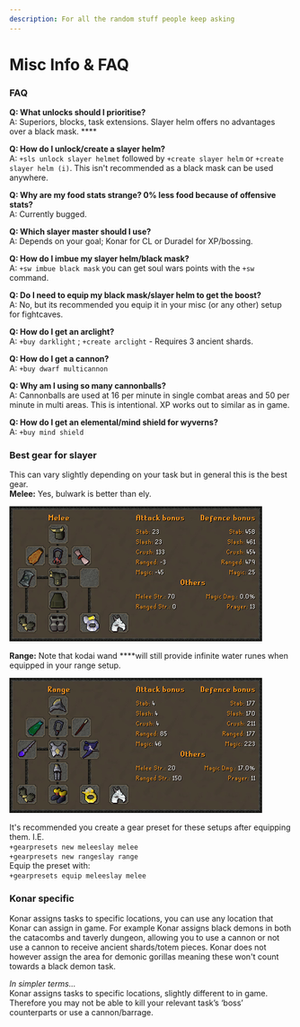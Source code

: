 ```yaml
---
description: For all the random stuff people keep asking
---
```


# Misc Info & FAQ

### FAQ

**Q: What unlocks should I prioritise?**  
A: Superiors, blocks, task extensions. Slayer helm offers no advantages over a black mask. ****

**Q: How do I unlock/create a slayer helm?**  
A: `+sls unlock slayer helmet` followed by `+create slayer helm` or `+create slayer helm (i)`. This isn't recommended as a black mask can be used anywhere.

**Q: Why are my food stats strange? 0% less food because of offensive stats?**  
A: Currently bugged.

**Q: Which slayer master should I use?**  
A: Depends on your goal; Konar for CL or Duradel for XP/bossing.

**Q: How do I imbue my slayer helm/black mask?**  
A: `+sw imbue black mask` you can get soul wars points with the `+sw` command.

**Q: Do I need to equip my black mask/slayer helm to get the boost?**  
A: No, but its recommended you equip it in your misc \(or any other\) setup for fightcaves.

**Q: How do I get an arclight?**  
A: `+buy darklight` ; `+create arclight` - Requires 3 ancient shards.

**Q: How do I get a cannon?**  
A: `+buy dwarf multicannon`

**Q: Why am I using so many cannonballs?**  
A: Cannonballs are used at 16 per minute in single combat areas and 50 per minute in multi areas. This is intentional. XP works out to similar as in game.

**Q: How do I get an elemental/mind shield for wyverns?**  
A: `+buy mind shield`

### Best gear for slayer

This can vary slightly depending on your task but in general this is the best gear.  
**Melee:** Yes, bulwark is better than ely.

![An imbued warrior ring is slightly better](../../.gitbook/assets/image%20%289%29.png)

**Range:** Note that kodai wand ****will still provide infinite water runes when equipped in your range setup.

![Black/God/3rd age vamb&apos;s would be better than bgloves](../../.gitbook/assets/image%20%288%29.png)

It's recommended you create a gear preset for these setups after equipping them. I.E.  
`+gearpresets new meleeslay melee`  
`+gearpresets new rangeslay range`  
Equip the preset with:  
`+gearpresets equip meleeslay melee`

### Konar specific

Konar assigns tasks to specific locations, you can use any location that Konar can assign in game. For example Konar assigns black demons in both the catacombs and taverly dungeon, allowing you to use a cannon or not use a cannon to receive ancient shards/totem pieces. Konar does not however assign the area for demonic gorillas meaning these won't count towards a black demon task.

_In simpler terms..._  
Konar assigns tasks to specific locations, slightly different to in game. Therefore you may not be able to kill your relevant task’s ‘boss’ counterparts or use a cannon/barrage.



